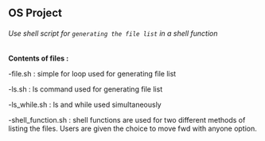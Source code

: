 ## OS Project


###### Use shell script for `generating the file list` in a shell function

**Contents of files :**


 -file.sh : simple for loop used for generating file list
 
 -ls.sh : ls command used for generating file list
 
 -ls_while.sh : ls and while used simultaneously

 -shell_function.sh : shell functions are used for two different methods of listing the files. Users are given the choice to move fwd with anyone option.
